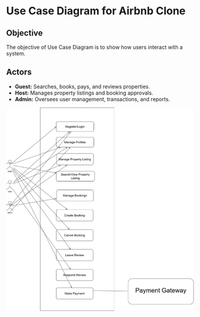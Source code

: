# Use Case Diagram for Airbnb Clone

## Objective
The objective of Use Case Diagram is to show how users interact with a system.

## Actors
* **Guest:** Searches, books, pays, and reviews properties.
* **Host:** Manages property listings and booking approvals.
* **Admin:** Oversees user management, transactions, and reports.
  
![Use Case Diagram for Airbnb Clone](use-case-diagram.png)
